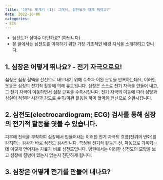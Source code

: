 ```yaml
---
title: '심전도 뽀개기 (1): 그래서, 심전도가 대체 뭐라고?'
date: 2022-10-06
categories:
- ECG
---
```


- 심전도가 심박수 아닌가요? (아닙니다)
- 본 글에서는 심전도를 이해하기 위한 가장 기초적인 배경 지식을 소개하려고 합니다.

<!-- more -->

## 1. 심장은 어떻게 뛰나요? - 전기 자극으로요!
심장은 심장 혈액을 전신으로 내보내기 위해 수축과 이완 운동을 반복하는데요, 이러한 운동은 심장의 전기적 활동에 의해 유도됩니다. 심장은 스스로 전기 자극을 만들어 내고, 그 전기 자극이 이동하면서 심장 근육을 수축시킵니다. 전기 자극의 이동에 따라 심방과 심실이 적절한 시간과 강도로 수축/이완 활동을 하며 혈액을 전신으로 순환시킵니다.

## 2. 심전도(electrocardiogram; ECG) 검사를 통해 심장의 전기적 활동을 엿볼 수 있습니다.
피부에 전극을 부착하여 심장에서 만들어내는 이러한 전기 자극의 흐름(전위의 변화)를 감지하는 검사가 바로 심전도 검사입니다. 측정된 전기적 활동은 선, 파동으로 기록되는데 이렇게 얻어지는 자료가 바로 심전도입니다. 병원에서는 이러한 심전도의 모양을 보고 심장에 질병이 있는지 없는지 진단하게 됩니다.

## 3. 심장은 어떻게 전기를 만들어 내나요? 